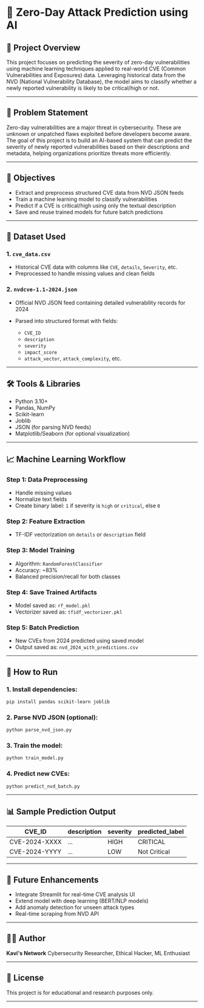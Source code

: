 # 🔐 Zero-Day Attack Prediction using AI

## 📘 Project Overview

This project focuses on predicting the severity of zero-day vulnerabilities using machine learning techniques applied to real-world CVE (Common Vulnerabilities and Exposures) data. Leveraging historical data from the NVD (National Vulnerability Database), the model aims to classify whether a newly reported vulnerability is likely to be critical/high or not.

---

## 📌 Problem Statement

Zero-day vulnerabilities are a major threat in cybersecurity. These are unknown or unpatched flaws exploited before developers become aware. The goal of this project is to build an AI-based system that can predict the severity of newly reported vulnerabilities based on their descriptions and metadata, helping organizations prioritize threats more efficiently.

---

## 🎯 Objectives

* Extract and preprocess structured CVE data from NVD JSON feeds
* Train a machine learning model to classify vulnerabilities
* Predict if a CVE is critical/high using only the textual description
* Save and reuse trained models for future batch predictions

---

## 📂 Dataset Used

### 1. `cve_data.csv`

* Historical CVE data with columns like `CVE`, `details`, `Severity`, etc.
* Preprocessed to handle missing values and clean fields

### 2. `nvdcve-1.1-2024.json`

* Official NVD JSON feed containing detailed vulnerability records for 2024
* Parsed into structured format with fields:

  * `CVE_ID`
  * `description`
  * `severity`
  * `impact_score`
  * `attack_vector`, `attack_complexity`, etc.

---

## 🛠️ Tools & Libraries

* Python 3.10+
* Pandas, NumPy
* Scikit-learn
* Joblib
* JSON (for parsing NVD feeds)
* Matplotlib/Seaborn (for optional visualization)

---

## 📈 Machine Learning Workflow

### Step 1: Data Preprocessing

* Handle missing values
* Normalize text fields
* Create binary label: `1` if severity is `high` or `critical`, else `0`

### Step 2: Feature Extraction

* TF-IDF vectorization on `details` or `description` field

### Step 3: Model Training

* Algorithm: `RandomForestClassifier`
* Accuracy: \~83%
* Balanced precision/recall for both classes

### Step 4: Save Trained Artifacts

* Model saved as: `rf_model.pkl`
* Vectorizer saved as: `tfidf_vectorizer.pkl`

### Step 5: Batch Prediction

* New CVEs from 2024 predicted using saved model
* Output saved as: `nvd_2024_with_predictions.csv`

---

## 🚀 How to Run

### 1. Install dependencies:

```bash
pip install pandas scikit-learn joblib
```

### 2. Parse NVD JSON (optional):

```bash
python parse_nvd_json.py
```

### 3. Train the model:

```bash
python train_model.py
```

### 4. Predict new CVEs:

```bash
python predict_nvd_batch.py
```

---

## 📊 Sample Prediction Output

| CVE\_ID       | description | severity | predicted\_label |
| ------------- | ----------- | -------- | ---------------- |
| CVE-2024-XXXX | ...         | HIGH     | CRITICAL         |
| CVE-2024-YYYY | ...         | LOW      | Not Critical     |

---

## 📌 Future Enhancements

* Integrate Streamlit for real-time CVE analysis UI
* Extend model with deep learning (BERT/NLP models)
* Add anomaly detection for unseen attack types
* Real-time scraping from NVD API

---

## 👨‍💻 Author

**Kavi's Network**
Cybersecurity Researcher, Ethical Hacker, ML Enthusiast

---

## 📜 License

This project is for educational and research purposes only.

---
